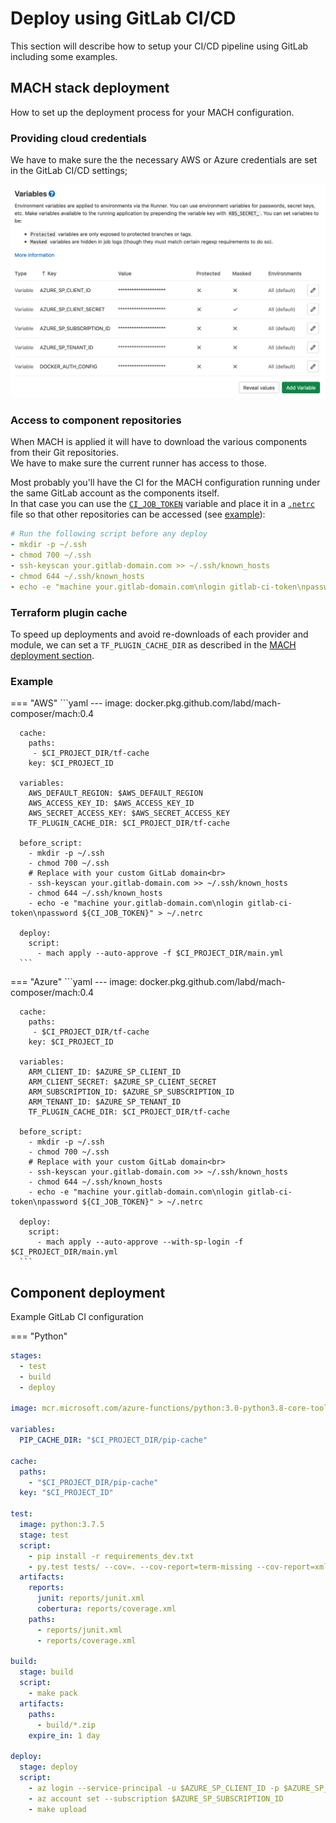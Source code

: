 # Deploy using GitLab CI/CD

This section will describe how to setup your CI/CD pipeline using GitLab including some examples.

## MACH stack deployment

How to set up the deployment process for your MACH configuration.

### Providing cloud credentials

We have to make sure the the necessary AWS or Azure credentials are set in the GitLab CI/CD settings;
  
![CI/CD variables](../../_img/deployment/gitlab/variables.png)

### Access to component repositories

When MACH is applied it will have to download the various components from their Git repositories.<br>
We have to make sure the current runner has access to those.

Most probably you'll have the CI for the MACH configuration running under the same GitLab account as the components itself.<br>
In that case you can use the [`CI_JOB_TOKEN`](https://docs.gitlab.com/ee/ci/variables/predefined_variables.html) variable and place it in a [`.netrc`](https://docs.gitlab.com/ee/user/project/new_ci_build_permissions_model.html#dependent-repositories) file so that other repositories can be accessed (see [example](#example)):

```yaml
# Run the following script before any deploy
- mkdir -p ~/.ssh
- chmod 700 ~/.ssh
- ssh-keyscan your.gitlab-domain.com >> ~/.ssh/known_hosts
- chmod 644 ~/.ssh/known_hosts
- echo -e "machine your.gitlab-domain.com\nlogin gitlab-ci-token\npassword ${CI_JOB_TOKEN}" > ~/.netrc
```

### Terraform plugin cache

To speed up deployments and avoid re-downloads of each provider and module, we can set a `TF_PLUGIN_CACHE_DIR` as described in the [MACH deployment section](../../topics/deployment/config/index.md#cache-terraform-providers).

### Example

=== "AWS"
      ```yaml
      ---
      image: docker.pkg.github.com/labd/mach-composer/mach:0.4

      cache:
        paths:
         - $CI_PROJECT_DIR/tf-cache
        key: $CI_PROJECT_ID
        
      variables:
        AWS_DEFAULT_REGION: $AWS_DEFAULT_REGION
        AWS_ACCESS_KEY_ID: $AWS_ACCESS_KEY_ID
        AWS_SECRET_ACCESS_KEY: $AWS_SECRET_ACCESS_KEY
        TF_PLUGIN_CACHE_DIR: $CI_PROJECT_DIR/tf-cache

      before_script:
        - mkdir -p ~/.ssh
        - chmod 700 ~/.ssh
        # Replace with your custom GitLab domain<br>
        - ssh-keyscan your.gitlab-domain.com >> ~/.ssh/known_hosts
        - chmod 644 ~/.ssh/known_hosts
        - echo -e "machine your.gitlab-domain.com\nlogin gitlab-ci-token\npassword ${CI_JOB_TOKEN}" > ~/.netrc

      deploy:
        script:
          - mach apply --auto-approve -f $CI_PROJECT_DIR/main.yml
      ```
=== "Azure"
      ```yaml
      ---
      image: docker.pkg.github.com/labd/mach-composer/mach:0.4

      cache:
        paths:
         - $CI_PROJECT_DIR/tf-cache
        key: $CI_PROJECT_ID

      variables:
        ARM_CLIENT_ID: $AZURE_SP_CLIENT_ID
        ARM_CLIENT_SECRET: $AZURE_SP_CLIENT_SECRET
        ARM_SUBSCRIPTION_ID: $AZURE_SP_SUBSCRIPTION_ID
        ARM_TENANT_ID: $AZURE_SP_TENANT_ID
        TF_PLUGIN_CACHE_DIR: $CI_PROJECT_DIR/tf-cache

      before_script:
        - mkdir -p ~/.ssh
        - chmod 700 ~/.ssh
        # Replace with your custom GitLab domain<br>
        - ssh-keyscan your.gitlab-domain.com >> ~/.ssh/known_hosts
        - chmod 644 ~/.ssh/known_hosts
        - echo -e "machine your.gitlab-domain.com\nlogin gitlab-ci-token\npassword ${CI_JOB_TOKEN}" > ~/.netrc

      deploy:
        script:
          - mach apply --auto-approve --with-sp-login -f $CI_PROJECT_DIR/main.yml
      ```

## Component deployment

Example GitLab CI configuration

=== "Python"
  ```yaml
  stages:
    - test
    - build
    - deploy

  image: mcr.microsoft.com/azure-functions/python:3.0-python3.8-core-tools

  variables:
    PIP_CACHE_DIR: "$CI_PROJECT_DIR/pip-cache"

  cache:
    paths:
      - "$CI_PROJECT_DIR/pip-cache"
    key: "$CI_PROJECT_ID"

  test:
    image: python:3.7.5
    stage: test
    script: 
      - pip install -r requirements_dev.txt
      - py.test tests/ --cov=. --cov-report=term-missing --cov-report=xml:reports/coverage.xml --junit-xml=reports/junit.xml
    artifacts:
      reports:
        junit: reports/junit.xml
        cobertura: reports/coverage.xml
      paths:
        - reports/junit.xml
        - reports/coverage.xml

  build:
    stage: build
    script: 
      - make pack
    artifacts:
      paths:
        - build/*.zip
      expire_in: 1 day

  deploy:
    stage: deploy
    script: 
      - az login --service-principal -u $AZURE_SP_CLIENT_ID -p $AZURE_SP_CLIENT_SECRET --tenant $AZURE_SP_TENANT_ID
      - az account set --subscription $AZURE_SP_SUBSCRIPTION_ID
      - make upload
  ```
